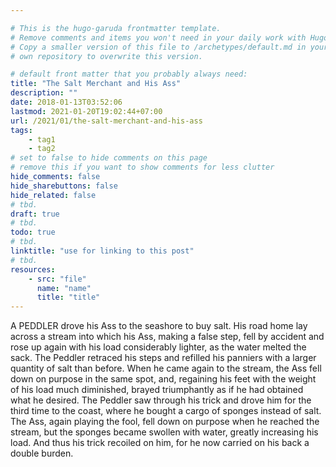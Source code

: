 ```yaml
---

# This is the hugo-garuda frontmatter template.
# Remove comments and items you won't need in your daily work with Hugo.
# Copy a smaller version of this file to /archetypes/default.md in your
# own repository to overwrite this version.

# default front matter that you probably always need:
title: "The Salt Merchant and His Ass"
description: ""
date: 2018-01-13T03:52:06
lastmod: 2021-01-20T19:02:44+07:00
url: /2021/01/the-salt-merchant-and-his-ass
tags:
    - tag1
    - tag2
# set to false to hide comments on this page
# remove this if you want to show comments for less clutter
hide_comments: false
hide_sharebuttons: false
hide_related: false
# tbd.
draft: true
# tbd.
todo: true
# tbd.
linktitle: "use for linking to this post"
# tbd.
resources:
    - src: "file"
      name: "name"
      title: "title"
---
```

A PEDDLER drove his Ass to the seashore to buy salt. His road home lay across a stream into which his Ass, making a false step, fell by accident and rose up again with his load considerably lighter, as the water melted the sack. The Peddler retraced his steps and refilled his panniers with a larger quantity of salt than before. When he came again to the stream, the Ass fell down on purpose in the same spot, and, regaining his feet with the weight of his load much diminished, brayed triumphantly as if he had obtained what he desired. The Peddler saw through his trick and drove him for the third time to the coast, where he bought a cargo of sponges instead of salt. The Ass, again playing the fool, fell down on purpose when he reached the stream, but the sponges became swollen with water, greatly increasing his load. And thus his trick recoiled on him, for he now carried on his back a double burden.


